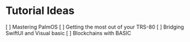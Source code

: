 # Tutorial Ideas
[ ] Mastering PalmOS
[ ] Getting the most out of your TRS-80
[ ] Bridging SwiftUI and Visual basic
[ ] Blockchains with BASIC
